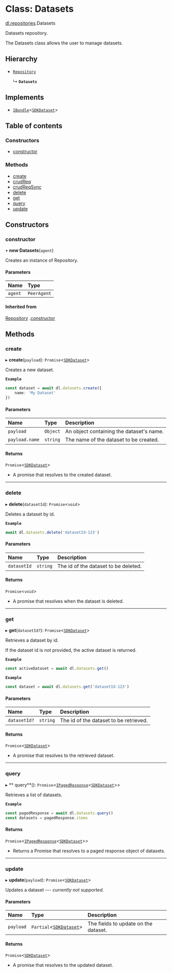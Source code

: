 # Class: Datasets

[dl.repositories](./index.md).Datasets

Datasets repository.

The Datasets class allows the user to manage datasets.

## Hierarchy

- [`Repository`](appLib_SDKDrivers_xFrameDriver_repository.Repository.md)

  ↳ **`Datasets`**

## Implements

- [`IBundle`](../interfaces/sdkApi_interfaces_bundles.IBundle.md)<[`SDKDataset`](sdkApi_interfaces_entities_iDataset.SDKDataset.md)>

## Table of contents

### Constructors

- [constructor](appLib_SDKDrivers_xFrameDriver_datasets.Datasets.md#constructor)

### Methods

- [create](appLib_SDKDrivers_xFrameDriver_datasets.Datasets.md#create)
- [crudReq](appLib_SDKDrivers_xFrameDriver_datasets.Datasets.md#crudreq)
- [crudReqSync](appLib_SDKDrivers_xFrameDriver_datasets.Datasets.md#crudreqsync)
- [delete](appLib_SDKDrivers_xFrameDriver_datasets.Datasets.md#delete)
- [get](appLib_SDKDrivers_xFrameDriver_datasets.Datasets.md#get)
- [query](appLib_SDKDrivers_xFrameDriver_datasets.Datasets.md#query)
- [update](appLib_SDKDrivers_xFrameDriver_datasets.Datasets.md#update)

## Constructors

### constructor

• **new Datasets**(`agent`)

Creates an instance of Repository.

#### Parameters

| Name | Type |
| :------ | :------ |
| `agent` | `PeerAgent` |

#### Inherited from

[Repository](appLib_SDKDrivers_xFrameDriver_repository.Repository.md)
.[constructor](appLib_SDKDrivers_xFrameDriver_repository.Repository.md#constructor)

## Methods

### create

▸ **create**(`payload`): `Promise`<[`SDKDataset`](sdkApi_interfaces_entities_iDataset.SDKDataset.md)>

Creates a new dataset.

**`Example`**

```ts
const dataset = await dl.datasets.create({
    name: 'My Dataset'
})
```

#### Parameters

| Name | Type | Description |
| :------ | :------ | :------ |
| `payload` | `Object` | An object containing the dataset's name. |
| `payload.name` | `string` | The name of the dataset to be created. |

#### Returns

`Promise`<[`SDKDataset`](sdkApi_interfaces_entities_iDataset.SDKDataset.md)>

- A promise that resolves to the created dataset.

___

### delete

▸ **delete**(`datasetId`): `Promise`<`void`>

Deletes a dataset by id.

**`Example`**

```ts
await dl.datasets.delete('datasetId-123')
```

#### Parameters

| Name | Type | Description |
| :------ | :------ | :------ |
| `datasetId` | `string` | The id of the dataset to be deleted. |

#### Returns

`Promise`<`void`>

- A promise that resolves when the dataset is deleted.

___

### get

▸ **get**(`datasetId?`): `Promise`<[`SDKDataset`](sdkApi_interfaces_entities_iDataset.SDKDataset.md)>

Retrieves a dataset by id.

If the dataset id is not provided, the active dataset is returned.

**`Example`**

```ts
const activeDataset = await dl.datasets.get()
```

**`Example`**

```ts
const dataset = await dl.datasets.get('datasetId-123')
```

#### Parameters

| Name | Type | Description |
| :------ | :------ | :------ |
| `datasetId?` | `string` | The id of the dataset to be retrieved. |

#### Returns

`Promise`<[`SDKDataset`](sdkApi_interfaces_entities_iDataset.SDKDataset.md)>

- A promise that resolves to the retrieved dataset.

___

### query

▸ **
query**(): `Promise`<[`IPagedResponse`](../interfaces/sdkApi_interfaces_entities_iQuery.IPagedResponse.md)<[`SDKDataset`](sdkApi_interfaces_entities_iDataset.SDKDataset.md)>>

Retrieves a list of datasets.

**`Example`**

```ts
const pagedResponse = await dl.datasets.query()
const datasets = pagedResponse.items
```

#### Returns

`Promise`<[`IPagedResponse`](../interfaces/sdkApi_interfaces_entities_iQuery.IPagedResponse.md)<[`SDKDataset`](sdkApi_interfaces_entities_iDataset.SDKDataset.md)>>

- Returns a Promise that resolves to a paged response object of datasets.

___

### update

▸ **update**(`payload`): `Promise`<[`SDKDataset`](sdkApi_interfaces_entities_iDataset.SDKDataset.md)>

Updates a dataset --- *currently not supported*.

#### Parameters

| Name | Type | Description |
| :------ | :------ | :------ |
| `payload` | `Partial`<[`SDKDataset`](sdkApi_interfaces_entities_iDataset.SDKDataset.md)> | The fields to update on the dataset. |

#### Returns

`Promise`<[`SDKDataset`](sdkApi_interfaces_entities_iDataset.SDKDataset.md)>

- A promise that resolves to the updated dataset.
